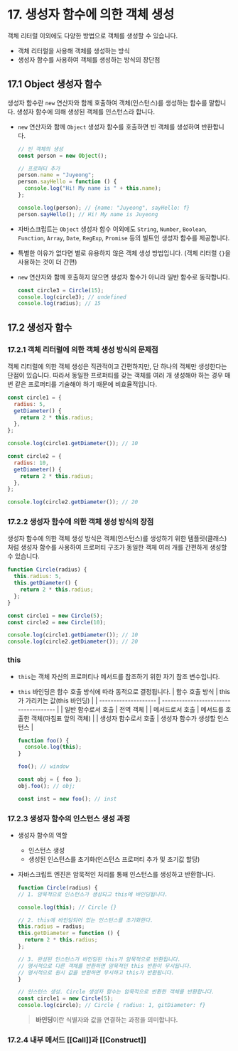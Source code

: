# 17. 생성자 함수에 의한 객체 생성

객체 리터럴 이외에도 다양한 방법으로 객체를 생성할 수 있습니다.

- 객체 리터럴을 사용해 객체를 생성하는 방식 
- 생성자 함수를 사용하여 객체를 생성하는 방식의 장단점

## 17.1 Object 생성자 함수

생성자 함수란 `new` 연산자와 함께 호출하여 객체(인스턴스)를 생성하는 함수를 말합니다. 생성자 함수에 의해 생성된 객체를 인스턴스라 합니다.

- `new` 연산자와 함께 `Object` 생성자 함수를 호출하면 빈 객체를 생성하여 반환합니다.

  ```jsx
  // 빈 객체의 생성
  const person = new Object();

  // 프로퍼티 추가
  person.name = "Juyeong";
  person.sayHello = function () {
    console.log("Hi! My name is " + this.name);
  };

  console.log(person); // {name: "Juyeong", sayHello: f}
  person.sayHello(); // Hi! My name is Juyeong
  ```

- 자바스크립트는 `Object` 생성자 함수 이외에도 `String`, `Number`, `Boolean`, `Function`, `Array`, `Date`, `RegExp`, `Promise` 등의 빌트인 생성자 함수를 제공합니다.

- 특별한 이유가 없다면 별로 유용하지 않은 객체 생성 방법입니다. (객체 리터럴 `{}`을 사용하는 것이 더 간편)

- `new` 연산자와 함께 호출하지 않으면 생성자 함수가 아니라 일반 함수로 동작합니다.

  ```jsx
  const circle3 = Circle(15);
  console.log(circle3); // undefined
  console.log(radius); // 15
  ```

## 17.2 생성자 함수

### 17.2.1 객체 리터럴에 의한 객체 생성 방식의 문제점

객체 리터럴에 의한 객체 생성은 직관적이고 간편하지만, 단 하나의 객체만 생성한다는 단점이 있습니다.
따라서 동일한 프로퍼티를 갖는 객체를 여러 개 생성해야 하는 경우 매번 같은 프로퍼티를 기술해야 하기 때문에 비효율적입니다.

```jsx
const circle1 = {
  radius: 5,
  getDiameter() {
    return 2 * this.radius;
  },
};

console.log(circle1.getDiameter()); // 10

const circle2 = {
  radius: 10,
  getDiameter() {
    return 2 * this.radius;
  },
};

console.log(circle2.getDiameter()); // 20
```

### 17.2.2 생성자 함수에 의한 객체 생성 방식의 장점

생성자 함수에 의한 객체 생성 방식은 객체(인스턴스)를 생성하기 위한 템플릿(클래스)처럼 생성자 함수를 사용하여 프로퍼티 구조가 동일한 객체 여러 개를 간편하게 생성할 수 있습니다.

```jsx
function Circle(radius) {
  this.radius: 5,
  this.getDiameter() {
    return 2 * this.radius;
  };
}

const circle1 = new Circle(5);
const circle2 = new Circle(10);

console.log(circle1.getDiameter()); // 10
console.log(circle2.getDiameter()); // 20
```

### this

  - `this`는 객체 자신의 프로퍼티나 메서드를 참조하기 위한 자기 참조 변수입니다.
  - `this` 바인딩은 함수 호출 방식에 따라 동적으로 결정됩니다.
    | 함수 호출 방식       | this가 가리키는 값(this 바인딩)        |
    | -------------------- | ------------------------------------- |
    | 일반 함수로서 호출   | 전역 객체                              |
    | 메서드로서 호출      | 메서드를 호출한 객체(마침표 앞의 객체) |
    | 생성자 함수로서 호출 | 생성자 함수가 생성할 인스턴스          |
    
    ```js
    function foo() {
      console.log(this);
    }

    foo(); // window

    const obj = { foo };
    obj.foo(); // obj;

    const inst = new foo(); // inst
    ```

### 17.2.3 생성자 함수의 인스턴스 생성 과정

- 생성자 함수의 역할

  - 인스턴스 생성
  - 생성된 인스턴스를 초기화(인스턴스 프로퍼티 추가 및 초기값 할당)

- 자바스크립트 엔진은 암묵적인 처리를 통해 인스턴스를 생성하고 반환합니다.
  
  ```jsx
  function Circle(radius) {
  // 1. 암묵적으로 인스턴스가 생성되고 this에 바인딩됩니다.
  
  console.log(this); // Circle {}

  // 2. this에 바인딩되어 있는 인스턴스를 초기화한다.
  this.radius = radius;
  this.getDiameter = function () {
    return 2 * this.radius;
  };
  
  // 3. 완성된 인스턴스가 바인딩된 this가 암묵적으로 반환됩니다.
  // 명시적으로 다른 객체를 반환하면 암묵적인 this 반환이 무시됩니다.
  // 명시적으로 원시 값을 반환하면 무시하고 this가 반환됩니다.
  }

  // 인스턴스 생성. Circle 생성자 함수는 암묵적으로 반환한 객체를 반환합니다.
  const circle1 = new Circle(5);
  console.log(circle); // Circle { radius: 1, gitDiameter: f}
  ```
  
  > **바인딩**이란 식별자와 값을 연결하는 과정을 의미합니다.
  
### 17.2.4 내부 메서드 [[Call]]과 [[Construct]]



